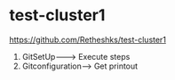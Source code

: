 # test-cluster1



https://github.com/Retheshks/test-cluster1

1. GitSetUp---> Execute steps
2. Gitconfiguration--> Get printout
